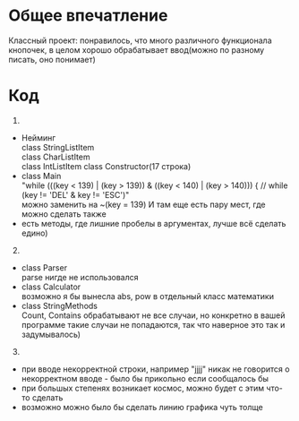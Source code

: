 # Общее впечатление
Классный проект: понравилось, что много различного функционала кнопочек, в целом хорошо обрабатывает ввод(можно по разному писать, оно понимает)

# Код
1)
- Нейминг   
class StringListItem  
class CharListItem   
class IntListItem
class Constructor(17 строка)
- class Main  
"while (((key < 139) | (key > 139)) & ((key < 140) | (key > 140))) { // while (key != 'DEL' & key != 'ESC')"  
можно заменить на ~(key = 139)
И там еще есть пару мест, где можно сделать также  
- есть методы, где лишние пробелы в аргументах, лучше всё сделать едино)  
2)
- class Parser  
parse нигде не использовался  
- class Calculator  
возможно я бы вынесла abs, pow в отдельный класс математики  
- class StringMethods  
Count, Contains обрабатывают не все случаи, но конкретно в вашей программе такие случаи не попадаются, так что наверное это так и задумывалось)  
3)
- при вводе некорректной строки, например "jjjj" никак не говорится о некорректном вводе - было бы прикольно если сообщалось бы  
- при большых степенях возникает космос, можно будет с этим что-то сделать  
- возможно можно было бы сделать линию графика чуть толще  

